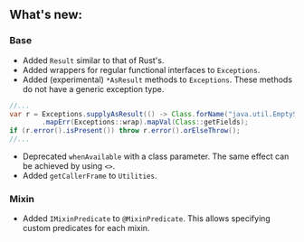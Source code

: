 ## What's new:

### Base

* Added `Result` similar to that of Rust's.
* Added wrappers for regular functional interfaces to `Exceptions`.
* Added (experimental) `*AsResult` methods to `Exceptions`. These methods do not have a generic exception type.

```java
//...
var r = Exceptions.supplyAsResult(() -> Class.forName("java.util.EmptyStackException"))
        .mapErr(Exceptions::wrap).mapVal(Class::getFields);
if (r.error().isPresent()) throw r.error().orElseThrow();
//...
```

* Deprecated `whenAvailable` with a class parameter. The same effect can be achieved by using `<>`.
* Added `getCallerFrame` to `Utilities`.

### Mixin

* Added `IMixinPredicate` to `@MixinPredicate`. This allows specifying custom predicates for each mixin.